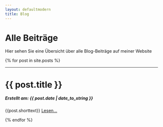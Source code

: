 ```yaml
---
layout: defaultmodern
title: Blog
---
```

 
<div class="card">
  <h1>Alle Beiträge</h1>
  <p>Hier sehen Sie eine Übersicht über alle Blog-Beiträge auf meiner Website</p>
</div>
{% for post in site.posts %}
<div class="card">
  <hr>
  <h1>{{ post.title }}</h1>
  <h5>Erstellt am: <span>{{ post.date | date_to_string }}</span></h5>
  <p>{{post.shorttext}} <a href="{{ post.url }}" title="{{ post.title }}">Lesen...</a></p>  
  </div>
{% endfor %}
